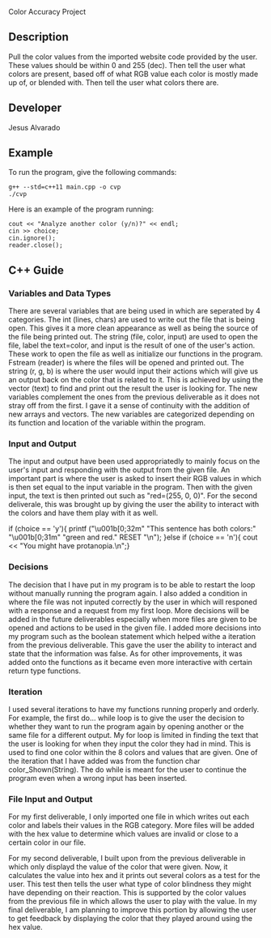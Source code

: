 Color Accuracy Project
## Description

Pull the color values from the imported website code provided by the user. These values should be within 0 and 255 (dec). Then tell the user what colors are present, based off of what RGB value each color is mostly made up of, or blended with. Then tell the user what colors there are.

## Developer

Jesus Alvarado

## Example

To run the program, give the following commands:

```
g++ --std=c++11 main.cpp -o cvp
./cvp
```

Here is an example of the program running:

```
cout << "Analyze another color (y/n)?" << endl; 
cin >> choice;
cin.ignore();
reader.close();
```

## C++ Guide

### Variables and Data Types

There are several variables that are being used in which are seperated by 4 categories. The int (lines, chars) are used to write out the file that is being open. This gives it a more clean appearance as well as being the source of the file being printed out. The string (file, color, input) are used to open the file, label the text=color, and input is the result of one of the user's action. These work to open the file as well as initialize our functions in the program. Fstream (reader) is where the files will be opened and printed out. The string (r, g, b) is where the user would input their actions which will give us an output back on the color that is related to it. This is achieved by using the vector (text) to find and print out the result the user is looking for. 
The new variables complement the ones from the previous deliverable as it does not stray off from the first. I gave it a sense of continuity with the addition of new arrays and vectors. The new variables are categorized depending on its function and location of the variable within the program. 
### Input and Output

The input and output have been used appropriatedly to mainly focus on the user's input and responding with the output from the given file. An important part is where the user is asked to insert their RGB values in which is then set equal to the input variable in the program. Then with the given input, the text is then printed out such as "red=(255, 0, 0)".
For the second deliverale, this was brought up by giving the user the ability to interact with the colors and have them play with it as well. 

if (choice == 'y'){
      printf ("\u001b[0;32m" "This sentence has both colors:" "\u001b[0;31m" "green and red." RESET "\n");
   }else if (choice == 'n'){
      cout << "You might have protanopia.\n";}


### Decisions

The decision that I have put in my program is to be able to restart the loop without manually running the program again. I also added a condition in where the file was not inputed correctly by the user in which will responed with a response and a request from my first loop. More decisions will be added in the future deliverables especially when more files are given to be opened and actions to be used in the given file. 
I added more decisions into my program such as the boolean statement which helped withe a iteration from the previous deliverable. This gave the user the ability to interact and state that the information was false. As for other improvements, it was added onto the functions as it became even more interactive with certain return type functions.


### Iteration

I used several iterations to have my functions running properly and orderly. For example, the first do... while loop is to give the user the decision to whether they want to run the program again by opening another or the same file for a different output. My for loop is limited in finding the text that the user is looking for when they input the color they had in mind. This is used to find one color within the 8 colors and values that are given. 
One of the iteration that I have added was from the function char color_Shown(String). The do while is meant for the user to continue the program even when a wrong input has been inserted.


### File Input and Output

For my first deliverable, I only imported one file in which writes out each color and labels their values in the RGB category. More files will be added with the hex value to determine which values are invalid or close to a certain color in our file. 

For my second deliverable, I built upon from the previous deliverable in which only displayd the value of the color that were given. Now, it calculates the value into hex and it prints out several colors as a test for the user. This test then tells the user what type of color blindness they might have depending on their reaction. This is supported by the color values from the previous file in which allows the user to play with the value. In my final deliverable, I am planning to improve this portion by allowing the user to get feedback by displaying the color that they played around using the hex value. 